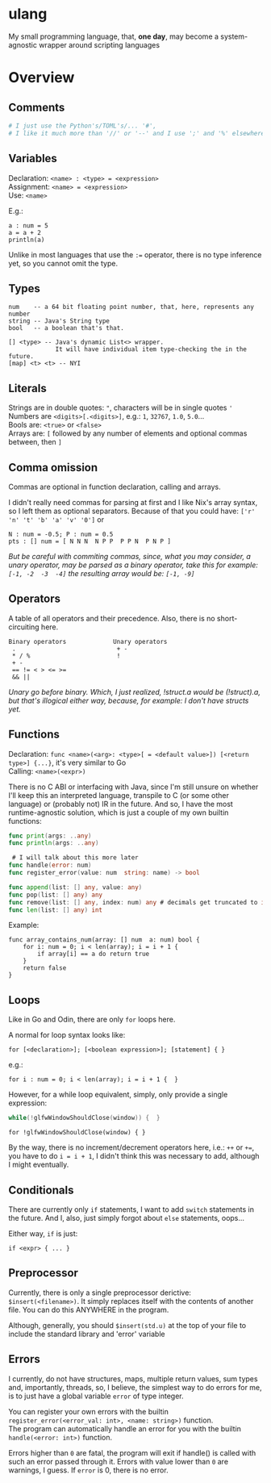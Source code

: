 # ulang
My small programming language, that, **one day**, may become a system-agnostic wrapper around scripting languages 

# Overview

## Comments

```Python
# I just use the Python's/TOML's/... '#', 
# I like it much more than '//' or '--' and I use ';' and '%' elsewhere
```

## Variables

Declaration: `<name> : <type> = <expression>`  
Assignment:  `<name> = <expression>`  
Use: `<name>`

E.g.:
```
a : num = 5
a = a + 2
println(a)
```
Unlike in most languages that use the `:=` operator, there is no type inference yet, 
so you cannot omit the type.

## Types

```
num    -- a 64 bit floating point number, that, here, represents any number
string -- Java's String type
bool   -- a boolean that's that.

[] <type> -- Java's dynamic List<> wrapper.  
             It will have individual item type-checking the in the future. 
[map] <t> <t> -- NYI
```

## Literals

Strings are in double quotes: `"`, characters will be in single quotes `'`   
Numbers are `<digits>[.<digits>]`, e.g.: `1`, `32767`, `1.0`, `5.0`...  
Bools are: `<true>` or `<false>`  
Arrays are: `[` followed by any number of elements and optional commas between, then `]`

## Comma omission
Commas are optional in function declaration, calling and arrays. 

I didn't really need commas for parsing at first and I like Nix's array syntax, 
so I left them as optional separators. Because of that you could have:
`['r' 'n' 't' 'b' 'a' 'v' '0']` or 
```
N : num = -0.5; P : num = 0.5
pts : [] num = [ N N N  N P P  P P N  P N P ]
```
*But be careful with commiting commas, since, what you may consider, a unary operator,
may be parsed as a binary operator, take this for example: `[-1, -2  -3  -4]`
the resulting array would be: `[-1, -9]`*

## Operators

A table of all operators and their precedence. Also, there is no short-circuiting here.
```
Binary operators             Unary operators
 .                            + -
 * / %                        !
 + -
 == != < > <= >=
 && ||
```
*Unary go before binary. Which, I just realized, !struct.a would be (!struct).a, 
but that's illogical either way, because, for example: I don't have structs yet.*

## Functions

Declaration: `func <name>(<arg>: <type>[ = <default value>]) [<return type>] {...}`, it's very similar to Go  
Calling: `<name>(<expr>)`

There is no C ABI or interfacing with Java, since I'm still unsure on whether I'll keep this
an interpreted language, transpile to C (or some other language) or (probably not) IR in the future.
And so, I have the most runtime-agnostic solution, which is just a couple of my own builtin functions:
```Go
func print(args: ..any)
func println(args: ..any)

 # I will talk about this more later
func handle(error: num)
func register_error(value: num  string: name) -> bool

func append(list: [] any, value: any)
func pop(list: [] any) any
func remove(list: [] any, index: num) any # decimals get truncated to int
func len(list: [] any) int
```

Example:
```
func array_contains_num(array: [] num  a: num) bool {
    for i: num = 0; i < len(array); i = i + 1 {
        if array[i] == a do return true
    }
    return false
}
```

## Loops 

Like in Go and Odin, there are only `for` loops here.

A normal for loop syntax looks like:
```
for [<declaration>]; [<boolean expression>]; [statement] { }
```
e.g.:
```
for i : num = 0; i < len(array); i = i + 1 {  }
```

However, for a while loop equivalent, simply, only provide a single expression:

```C
while(!glfwWindowShouldClose(window)) {  }
```
```
for !glfwWindowShouldClose(window) { }
```

By the way, there is no increment/decrement operators here, i.e.: `++` or `+=`, you have to do `i = i + 1`, 
I didn't think this was necessary to add, although I might eventually.

## Conditionals

There are currently only `if` statements, I want to add `switch` statements in the future.
And I, also, just simply forgot about `else` statements, oops...

Either way, `if` is just:
```
if <expr> { ... }
```

## Preprocessor

Currently, there is only a single preprocessor derictive: `$insert(<filename>)`. 
It simply replaces itself with the contents of another file. 
You can do this ANYWHERE in the program. 

Although, generally, you should `$insert(std.u)` at the top of your file to include the standard library and 'error' variable

## Errors

I currently, do not have structures, maps, multiple return values, sum types and, importantly, threads, so, I believe, the simplest way to do errors for me, is to just have a global variable `error` of type integer.

You can register your own errors with the builtin `register_error(<error_val: int>, <name: string>)` function.  
The program can automatically handle an error for you with the builtin `handle(<error: int>)` function.

Errors higher than `0` are fatal, the program will exit if handle() is called with such an error passed through it.
Errors with value lower than `0` are warnings, I guess.
If `error` is 0, there is no error.


